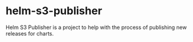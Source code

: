# helm-s3-publisher
Helm S3 Publisher is a project to help with the process of publishing new releases for charts.
